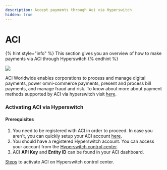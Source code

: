 ```yaml
---
description: Accept payments through Aci via Hyperswitch
hidden: true
---
```


# ACI

{% hint style="info" %}
This section gives you an overview of how to make payments via ACI through Hyperswitch
{% endhint %}

![](https://hyperswitch.io/icons/homePageIcons/logos/ACILogo.svg)

ACI Worldwide enables corporations to process and manage digital payments, power omni-commerce payments, present and process bill payments, and manage fraud and risk. To know about more about payment methods supported by ACI via hyperswitch visit [here](https://hyperswitch.io/pm-list).

### Activating ACI via Hyperswitch

#### Prerequisites

1. You need to be registered with ACI in order to proceed. In case you aren't, you can quickly setup your ACI account [here](https://www.aciworldwide.com/).
2. You should have a registered Hyperswitch account. You can access your account from the [Hyperswitch control center](https://app.hyperswitch.io/).
3. ACI **API Key** and **Entity ID** can be found in your ACI dashboard.

[Steps](https://docs.hyperswitch.io/hyperswitch-cloud/connectors/activate-connector-on-hyperswitch) to activate ACI on Hyperswitch control center.

